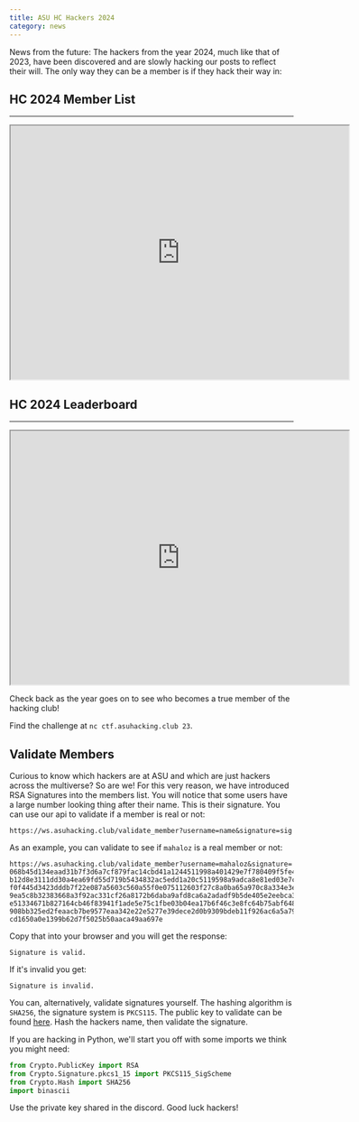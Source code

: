 ```yaml
---
title: ASU HC Hackers 2024
category: news
---
```


News from the future:
The hackers from the year 2024, much like that of 2023, have been discovered and are slowly hacking our posts to reflect their will.
The only way they can be a member is if they hack their way in:

## HC 2024 Member List
---
<iframe
    title="2024-2025 Members"
    width="600"
    height="450"
    src="https://ws.asuhacking.club/members">
</iframe>

## HC 2024 Leaderboard
---
<iframe
    title="2024-2025 Leaderboard"
    width="600"
    height="450"
    src="https://ctf.asuhacking.club/scoreboard">
</iframe>

Check back as the year goes on to see who becomes a true member of the hacking club!

Find the challenge at `nc ctf.asuhacking.club 23`.

## Validate Members
Curious to know which hackers are at ASU and which are just hackers across the multiverse? So are we! For this very reason, we have introduced RSA Signatures into the members list. You will notice that some users have a large number looking thing after their name. This is their signature. You can use our api to validate if a member is real or not:

```
https://ws.asuhacking.club/validate_member?username=name&signature=sig
```

As an example, you can validate to see if `mahaloz` is a real member or not:

```
https://ws.asuhacking.club/validate_member?username=mahaloz&signature=
068b45d134eaad31b7f3d6a7cf879fac14cbd41a1244511998a401429e7f780409f5fe4447ecb57
b12d8e3111dd30a4ea69fd55d719b5434832ac5edd1a20c5119598a9adca8e81ed03e7c59e8e18a
f0f445d3423dddb7f22e087a5603c560a55f0e075112603f27c8a0ba65a970c8a334e3ee4ac6d02
9ea5c8b32383668a3f92ac331cf26a8172b6daba9afd8ca6a2adadf9b5de405e2eebca3408869bf
e51334671b827164cb46f83941f1ade5e75c1fbe03b04ea17b6f46c3e8fc64b75abf648106e3fc8
908bb325ed2feaacb7be9577eaa342e22e5277e39dece2d0b9309bdeb11f926ac6a5a791e05fbee
cd1650a0e1399b62d7f5025b50aaca49aa697e
```

Copy that into your browser and you will get the response:

```
Signature is valid.
```

If it's invalid you get:

```
Signature is invalid.
```

You can, alternatively, validate signatures yourself. The hashing algorithm is `SHA256`, the signature system is `PKCS115`. The public key to validate can be found [here](https://github.com/ASU-Hacking-Club/asuhacking.club/blob/main/files/members.pub). Hash the hackers name, then validate the signature. 

If you are hacking in Python, we'll start you off with some imports we think you might need:
```python
from Crypto.PublicKey import RSA
from Crypto.Signature.pkcs1_15 import PKCS115_SigScheme
from Crypto.Hash import SHA256
import binascii
```

Use the private key shared in the discord. 
Good luck hackers!

